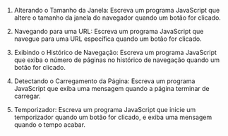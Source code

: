 1. Alterando o Tamanho da Janela: Escreva um programa JavaScript que altere o tamanho da janela do navegador quando um botão for clicado.

2. Navegando para uma URL: Escreva um programa JavaScript que navegue para uma URL específica quando um botão for clicado.

3. Exibindo o Histórico de Navegação: Escreva um programa JavaScript que exiba o número de páginas no histórico de navegação quando um botão for clicado.

4. Detectando o Carregamento da Página: Escreva um programa JavaScript que exiba uma mensagem quando a página terminar de carregar.

5. Temporizador: Escreva um programa JavaScript que inicie um temporizador quando um botão for clicado, e exiba uma mensagem quando o tempo acabar.
